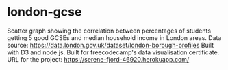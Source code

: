 # london-gcse
Scatter graph showing the correlation between percentages of students getting 5 good GCSEs and median household income in London areas. 
Data source: https://data.london.gov.uk/dataset/london-borough-profiles
Built with D3 and node.js.
Built for freecodecamp's data visualisation certificate.
URL for the project: https://serene-fjord-46920.herokuapp.com/
